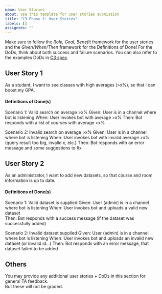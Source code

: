 ```yaml
---
name: User Stories
about: Use this template for user stories submission
title: "C3 Phase 1: User Stories"
labels: []
assignees: ""
---
```


Make sure to follow the *Role, Goal, Benefit* framework for the user stories and the *Given/When/Then* framework for the Definitions of Done! For the DoDs, think about both success and failure scenarios. You can also refer to the examples DoDs in [C3 spec](https://sites.google.com/view/ubc-cpsc310-22w1/project/checkpoint-3#h.8c0lkthf1uae).

## User Story 1
As a student, I want to see classes with high averages (>x%), so that I can boost my GPA.

#### Definitions of Done(s)
Scenario 1: Valid search on average >x% 
Given: User is in a channel where bot is listening
When: User invokes bot with average >x%
Then: Bot responds with a list of courses with average >x%

Scenario 2: Invalid search on average >x% 
Given: User is in a channel where bot is listening
When: User invokes bot with invalid average >x% (query result too big, invalid x, etc.)
Then: Bot responds with an error message and some suggestions to fix


## User Story 2
As an administrator, I want to add new datasets, so that course and room information is up to date.

#### Definitions of Done(s)
Scenario 1: Valid dataset is supplied
Given: User (admin) is in a channel where bot is listening 
When: User invokes bot and uploads a valid new dataset  
Then: Bot responds with a success message (if the dataset was successfully added)

Scenario 2: Invalid dataset supplied
Given: User (admin) is in a channel where bot is listening 
When: User invokes bot and uploads an invalid new dataset (or invalid id...)
Then: Bot responds with an error message, that dataset failed to be added

## Others
You may provide any additional user stories + DoDs in this section for general TA feedback.  
But these will not be graded.
